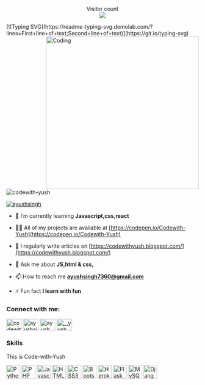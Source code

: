 <p align="center"> 
  Visitor count<br>
  <img src="https://profile-counter.glitch.me/CodeAx1avek/count.svg" />
</p>
[![Typing SVG](https://readme-typing-svg.demolab.com/?lines=First+line+of+text;Second+line+of+text)](https://git.io/typing-svg)
<img align="right" alt="Coding" width="400" src="https://media.giphy.com/media/QXwtfadqo7wbfmT46H/giphy.gif">

<p align="left"> <img src="https://komarev.com/ghpvc/?username=codewith-yush&label=Profile%20views&color=0e75b6&style=flat" alt="codewith-yush" /> </p>

<p align="left"> <a href="https://twitter.com/@Ayushbr58236577" target="blank"><img src="https://img.shields.io/twitter/follow/ayushsingh?logo=twitter&style=for-the-badge" alt="ayushsingh" /></a> </p>

- 🌱 I’m currently learning **Javascript,css,react**

- 👨‍💻 All of my projects are available at [https://codepen.io/Codewith-Yush](https://codepen.io/Codewith-Yush)

- 📝 I regularly write articles on [https://codewithyush.blogspot.com/](https://codewithyush.blogspot.com/)

- 💬 Ask me about **JS,html & css,**

- 📫 How to reach me **ayushsingh7360@gmail.com**

- ⚡ Fun fact **I learn with fun**

<h3 align="left">Connect with me:</h3>
<p align="left">
<a href="https://codepen.io/codewith-yush" target="blank"><img align="center" src="https://raw.githubusercontent.com/rahuldkjain/github-profile-readme-generator/master/src/images/icons/Social/codepen.svg" alt="codewith-yush" height="30" width="40" /></a>
<a href="https://twitter.com/@Ayushbr58236577" target="blank"><img align="center" src="https://raw.githubusercontent.com/rahuldkjain/github-profile-readme-generator/master/src/images/icons/Social/twitter.svg" alt="ayushsingh" height="30" width="40" /></a>
<a href="https://linkedin.com/in/ayush singh" target="blank"><img align="center" src="https://raw.githubusercontent.com/rahuldkjain/github-profile-readme-generator/master/src/images/icons/Social/linked-in-alt.svg" alt="ayush singh" height="30" width="40" /></a>
<a href="https://instagram.com/__yush.22" target="blank"><img align="center" src="https://raw.githubusercontent.com/rahuldkjain/github-profile-readme-generator/master/src/images/icons/Social/instagram.svg" alt="__yush.22" height="30" width="40" /></a>
</p>

### Skills

This is Code-with-Yush







<p align="left">
<a href="https://www.python.org/" target="_blank" rel="noreferrer"><img src="https://raw.githubusercontent.com/danielcranney/readme-generator/main/public/icons/skills/python-colored.svg" width="36" height="36" alt="Python" /></a>
<a href="https://www.php.net/" target="_blank" rel="noreferrer"><img src="https://raw.githubusercontent.com/danielcranney/readme-generator/main/public/icons/skills/php-colored.svg" width="36" height="36" alt="PHP" /></a>
<a href="https://developer.mozilla.org/en-US/docs/Web/JavaScript" target="_blank" rel="noreferrer"><img src="https://raw.githubusercontent.com/danielcranney/readme-generator/main/public/icons/skills/javascript-colored.svg" width="36" height="36" alt="Javascript" /></a>
<a href="https://developer.mozilla.org/en-US/docs/Glossary/HTML5" target="_blank" rel="noreferrer"><img src="https://raw.githubusercontent.com/danielcranney/readme-generator/main/public/icons/skills/html5-colored.svg" width="36" height="36" alt="HTML5" /></a>
<a href="https://www.w3.org/TR/CSS/#css" target="_blank" rel="noreferrer"><img src="https://raw.githubusercontent.com/danielcranney/readme-generator/main/public/icons/skills/css3-colored.svg" width="36" height="36" alt="CSS3" /></a>
<a href="https://getbootstrap.com/" target="_blank" rel="noreferrer"><img src="https://raw.githubusercontent.com/danielcranney/readme-generator/main/public/icons/skills/bootstrap-colored.svg" width="36" height="36" alt="Bootstrap" /></a>
<a href="https://www.heroku.com/" target="_blank" rel="noreferrer"><img src="https://raw.githubusercontent.com/danielcranney/readme-generator/main/public/icons/skills/heroku-colored.svg" width="36" height="36" alt="Heroku" /></a>
<a href="https://flask.palletsprojects.com/en/2.0.x/" target="_blank" rel="noreferrer"><img src="https://raw.githubusercontent.com/danielcranney/readme-generator/main/public/icons/skills/flask-colored.svg" width="36" height="36" alt="Flask" /></a>
<a href="https://www.mysql.com/" target="_blank" rel="noreferrer"><img src="https://raw.githubusercontent.com/danielcranney/readme-generator/main/public/icons/skills/mysql-colored.svg" width="36" height="36" alt="MySQL" /></a>
<a href="https://www.djangoproject.com/" target="_blank" rel="noreferrer"><img src="https://raw.githubusercontent.com/danielcranney/readme-generator/main/public/icons/skills/django-colored.svg" width="36" height="36" alt="Django" /></a>
</p>

